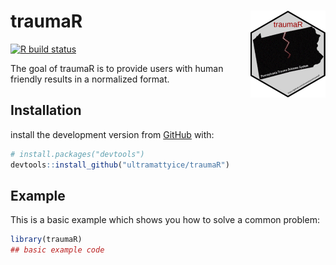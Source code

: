 
# traumaR  <img src='man/figures/logo.png' align="right" height="139" />


<!-- badges: start -->
[![R build status](https://github.com/ultramattyice/ptos/workflows/R-CMD-check/badge.svg)](https://github.com/ultramattyice/traumaR/actions)
<!-- badges: end -->

The goal of traumaR is to provide users with human friendly results in a normalized format.

## Installation

install the development version from [GitHub](https://github.com/)
with:

``` r
# install.packages("devtools")
devtools::install_github("ultramattyice/traumaR")
```

## Example

This is a basic example which shows you how to solve a common problem:

``` r
library(traumaR)
## basic example code
```

